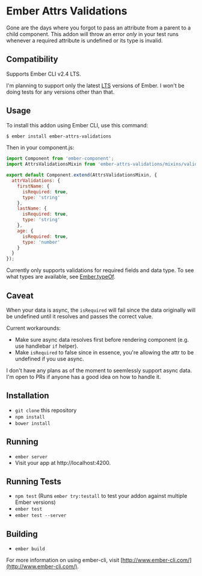 # Ember Attrs Validations

Gone are the days where you forgot to pass an attribute from a parent to a child component.
This addon will throw an error *only* in your test runs whenever a required attribute is undefined or its type is invalid.

## Compatibility

Supports Ember CLI v2.4 LTS.

I'm planning to support only the latest [LTS](http://emberjs.com/blog/2016/02/25/announcing-embers-first-lts.html) versions of Ember. I won't be doing tests for any versions other than that.

## Usage

To install this addon using Ember CLI, use this command:

```bash
$ ember install ember-attrs-validations
```

Then in your component.js:

```js
import Component from 'ember-component';
import AttrsValidationsMixin from 'ember-attrs-validations/mixins/validations';

export default Component.extend(AttrsValidationsMixin, {
  attrValidations: {
    firstName: {
      isRequired: true,
      type: 'string'
    },
    lastName: {
      isRequired: true,
      type: 'string'
    },
    age: {
      isRequired: true,
      type: 'number'
    }
  }
});
```

Currently only supports validations for required fields and data type. To see what types are available, see [Ember.typeOf](http://emberjs.com/api/classes/Ember.html#method_typeOf).

## Caveat

When your data is async, the `isRequired` will fail since the data originally will be undefined
until it resolves and passes the correct value.

Current workarounds:

* Make sure async data resolves first before rendering component (e.g. use handlebar `if` helper).
* Make `isRequired` to false since in essence, you're allowing the attr to be undefined if you use async.

I don't have any plans as of the moment to seemlessly support async data. I'm open to PRs if anyone
has a good idea on how to handle it.

## Installation

* `git clone` this repository
* `npm install`
* `bower install`

## Running

* `ember server`
* Visit your app at http://localhost:4200.

## Running Tests

* `npm test` (Runs `ember try:testall` to test your addon against multiple Ember versions)
* `ember test`
* `ember test --server`

## Building

* `ember build`

For more information on using ember-cli, visit [http://www.ember-cli.com/](http://www.ember-cli.com/).
